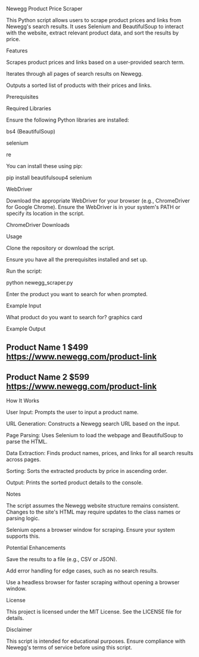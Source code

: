 Newegg Product Price Scraper

This Python script allows users to scrape product prices and links from Newegg's search results. It uses Selenium and BeautifulSoup to interact with the website, extract relevant product data, and sort the results by price.

Features

Scrapes product prices and links based on a user-provided search term.

Iterates through all pages of search results on Newegg.

Outputs a sorted list of products with their prices and links.

Prerequisites

Required Libraries

Ensure the following Python libraries are installed:

bs4 (BeautifulSoup)

selenium

re

You can install these using pip:

pip install beautifulsoup4 selenium

WebDriver

Download the appropriate WebDriver for your browser (e.g., ChromeDriver for Google Chrome). Ensure the WebDriver is in your system's PATH or specify its location in the script.

ChromeDriver Downloads

Usage

Clone the repository or download the script.

Ensure you have all the prerequisites installed and set up.

Run the script:

python newegg_scraper.py

Enter the product you want to search for when prompted.

Example Input

What product do you want to search for? graphics card

Example Output

Product Name 1
$499
https://www.newegg.com/product-link
------------------------------------------
Product Name 2
$599
https://www.newegg.com/product-link
------------------------------------------

How It Works

User Input: Prompts the user to input a product name.

URL Generation: Constructs a Newegg search URL based on the input.

Page Parsing: Uses Selenium to load the webpage and BeautifulSoup to parse the HTML.

Data Extraction: Finds product names, prices, and links for all search results across pages.

Sorting: Sorts the extracted products by price in ascending order.

Output: Prints the sorted product details to the console.

Notes

The script assumes the Newegg website structure remains consistent. Changes to the site's HTML may require updates to the class names or parsing logic.

Selenium opens a browser window for scraping. Ensure your system supports this.

Potential Enhancements

Save the results to a file (e.g., CSV or JSON).

Add error handling for edge cases, such as no search results.

Use a headless browser for faster scraping without opening a browser window.

License

This project is licensed under the MIT License. See the LICENSE file for details.

Disclaimer

This script is intended for educational purposes. Ensure compliance with Newegg's terms of service before using this script.


